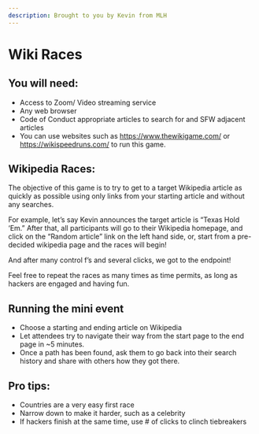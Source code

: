 ```yaml
---
description: Brought to you by Kevin from MLH
---
```


# Wiki Races

## **You will need:**

* Access to Zoom/ Video streaming service
* Any web browser
* Code of Conduct appropriate articles to search for and SFW adjacent articles
* You can use websites such as https://www.thewikigame.com/  or https://wikispeedruns.com/ to run this game.

## **Wikipedia Races:**

The objective of this game is to try to get to a target Wikipedia article as quickly as possible using only links from your starting article and without any searches.

For example, let’s say Kevin announces the target article is “Texas Hold ‘Em.” After that, all participants will go to their Wikipedia homepage, and click on the “Random article” link on the left hand side, or, start from a pre-decided wikipedia page and the races will begin!

And after many control f’s and several clicks, we got to the endpoint!

Feel free to repeat the races as many times as time permits, as long as hackers are engaged and having fun.


## **Running the mini event**

* Choose a starting and ending article on Wikipedia
* Let attendees try to navigate their way from the start page to the end page in \~5 minutes.&#x20;
* Once a path has been found, ask them to go back into their search history and share with others how they got there.

## **Pro tips:**

* Countries are a very easy first race
* Narrow down to make it harder, such as a celebrity
* If hackers finish at the same time, use # of clicks to clinch tiebreakers
